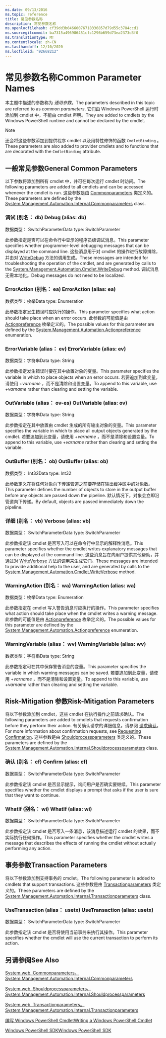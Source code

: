 ```yaml
---
ms.date: 09/13/2016
ms.topic: reference
title: 常见参数名称
description: 常见参数名称
ms.openlocfilehash: cf39dd3b04660076718336857d79d55c3784ccd1
ms.sourcegitcommit: ba7315a496986451cfc1296b659d73ea2373d3f0
ms.translationtype: MT
ms.contentlocale: zh-CN
ms.lasthandoff: 12/10/2020
ms.locfileid: "92668212"
---
```

# <a name="common-parameter-names"></a><span data-ttu-id="7efc9-103">常见参数名称</span><span class="sxs-lookup"><span data-stu-id="7efc9-103">Common Parameter Names</span></span>

<span data-ttu-id="7efc9-104">本主题中描述的参数称为 *通用参数*。</span><span class="sxs-lookup"><span data-stu-id="7efc9-104">The parameters described in this topic are referred to as *common parameters*.</span></span> <span data-ttu-id="7efc9-105">它们由 Windows PowerShell 运行时添加到 cmdlet 中，不能由 cmdlet 声明。</span><span class="sxs-lookup"><span data-stu-id="7efc9-105">They are added to cmdlets by the Windows PowerShell runtime and cannot be declared by the cmdlet.</span></span>

> [!NOTE]
> <span data-ttu-id="7efc9-106">还会将这些参数添加到提供程序 cmdlet 以及用特性修饰的函数 `CmdletBinding` 。</span><span class="sxs-lookup"><span data-stu-id="7efc9-106">These parameters are also added to provider cmdlets and to functions that are decorated with the `CmdletBinding` attribute.</span></span>

## <a name="general-common-parameters"></a><span data-ttu-id="7efc9-107">一般常见参数</span><span class="sxs-lookup"><span data-stu-id="7efc9-107">General Common Parameters</span></span>

<span data-ttu-id="7efc9-108">以下参数将添加到所有 cmdlet 中，并可在每次运行 cmdlet 时访问。</span><span class="sxs-lookup"><span data-stu-id="7efc9-108">The following parameters are added to all cmdlets and can be accessed whenever the cmdlet is run.</span></span> <span data-ttu-id="7efc9-109">这些参数是由 [Commonparameters](/dotnet/api/System.Management.Automation.Internal.CommonParameters) 类定义的。</span><span class="sxs-lookup"><span data-stu-id="7efc9-109">These parameters are defined by the [System.Management.Automation.Internal.Commonparameters](/dotnet/api/System.Management.Automation.Internal.CommonParameters) class.</span></span>

### <a name="debug-alias-db"></a><span data-ttu-id="7efc9-110">调试 (别名： db) </span><span class="sxs-lookup"><span data-stu-id="7efc9-110">Debug (alias: db)</span></span>

<span data-ttu-id="7efc9-111">数据类型： SwitchParameter</span><span class="sxs-lookup"><span data-stu-id="7efc9-111">Data type: SwitchParameter</span></span>

<span data-ttu-id="7efc9-112">此参数指定是否可以在命令行中显示的程序员级调试消息。</span><span class="sxs-lookup"><span data-stu-id="7efc9-112">This parameter specifies whether programmer-level debugging messages that can be displayed at the command line.</span></span> <span data-ttu-id="7efc9-113">这些消息用于对 cmdlet 的操作进行故障排除，并由对 [WriteDebug](/dotnet/api/System.Management.Automation.Cmdlet.WriteDebug) 方法的调用生成。</span><span class="sxs-lookup"><span data-stu-id="7efc9-113">These messages are intended for troubleshooting the operation of the cmdlet, and are generated by calls to the [System.Management.Automation.Cmdlet.WriteDebug](/dotnet/api/System.Management.Automation.Cmdlet.WriteDebug) method.</span></span> <span data-ttu-id="7efc9-114">调试消息无需本地化。</span><span class="sxs-lookup"><span data-stu-id="7efc9-114">Debug messages do not need to be localized.</span></span>

### <a name="erroraction-alias-ea"></a><span data-ttu-id="7efc9-115">ErrorAction (别名： ea) </span><span class="sxs-lookup"><span data-stu-id="7efc9-115">ErrorAction (alias: ea)</span></span>

<span data-ttu-id="7efc9-116">数据类型：枚举</span><span class="sxs-lookup"><span data-stu-id="7efc9-116">Data type: Enumeration</span></span>

<span data-ttu-id="7efc9-117">此参数指定发生错误时应执行的操作。</span><span class="sxs-lookup"><span data-stu-id="7efc9-117">This parameter specifies what action should take place when an error occurs.</span></span> <span data-ttu-id="7efc9-118">此参数的可能值是由 [Actionpreference](/dotnet/api/System.Management.Automation.ActionPreference) 枚举定义的。</span><span class="sxs-lookup"><span data-stu-id="7efc9-118">The possible values for this parameter are defined by the [System.Management.Automation.Actionpreference](/dotnet/api/System.Management.Automation.ActionPreference) enumeration.</span></span>

### <a name="errorvariable-alias-ev"></a><span data-ttu-id="7efc9-119">ErrorVariable (alias： ev) </span><span class="sxs-lookup"><span data-stu-id="7efc9-119">ErrorVariable (alias: ev)</span></span>

<span data-ttu-id="7efc9-120">数据类型：字符串</span><span class="sxs-lookup"><span data-stu-id="7efc9-120">Data type: String</span></span>

<span data-ttu-id="7efc9-121">此参数指定发生错误时要在其中放置对象的变量。</span><span class="sxs-lookup"><span data-stu-id="7efc9-121">This parameter specifies the variable in which to place objects when an error occurs.</span></span> <span data-ttu-id="7efc9-122">若要追加到此变量，请使用 +*varname* ，而不是清除和设置变量。</span><span class="sxs-lookup"><span data-stu-id="7efc9-122">To append to this variable, use +*varname* rather than clearing and setting the variable.</span></span>

### <a name="outvariable-alias-ov"></a><span data-ttu-id="7efc9-123">OutVariable (alias： ov-es) </span><span class="sxs-lookup"><span data-stu-id="7efc9-123">OutVariable (alias: ov)</span></span>

<span data-ttu-id="7efc9-124">数据类型：字符串</span><span class="sxs-lookup"><span data-stu-id="7efc9-124">Data type: String</span></span>

<span data-ttu-id="7efc9-125">此参数指定在其中放置由 cmdlet 生成的所有输出对象的变量。</span><span class="sxs-lookup"><span data-stu-id="7efc9-125">This parameter specifies the variable in which to place all output objects generated by the cmdlet.</span></span> <span data-ttu-id="7efc9-126">若要追加到此变量，请使用 +*varname* ，而不是清除和设置变量。</span><span class="sxs-lookup"><span data-stu-id="7efc9-126">To append to this variable, use +*varname* rather than clearing and setting the variable.</span></span>

### <a name="outbuffer-alias-ob"></a><span data-ttu-id="7efc9-127">OutBuffer (别名： ob) </span><span class="sxs-lookup"><span data-stu-id="7efc9-127">OutBuffer (alias: ob)</span></span>

<span data-ttu-id="7efc9-128">数据类型： Int32</span><span class="sxs-lookup"><span data-stu-id="7efc9-128">Data type: Int32</span></span>

<span data-ttu-id="7efc9-129">此参数定义在将任何对象向下传递管道之前要存储在输出缓冲区中的对象数。</span><span class="sxs-lookup"><span data-stu-id="7efc9-129">This parameter defines the number of objects to store in the output buffer before any objects are passed down the pipeline.</span></span> <span data-ttu-id="7efc9-130">默认情况下，对象会立即沿管道向下传递。</span><span class="sxs-lookup"><span data-stu-id="7efc9-130">By default, objects are passed immediately down the pipeline.</span></span>

### <a name="verbose-alias-vb"></a><span data-ttu-id="7efc9-131">详细 (别名： vb) </span><span class="sxs-lookup"><span data-stu-id="7efc9-131">Verbose (alias: vb)</span></span>

<span data-ttu-id="7efc9-132">数据类型： SwitchParameter</span><span class="sxs-lookup"><span data-stu-id="7efc9-132">Data type: SwitchParameter</span></span>

<span data-ttu-id="7efc9-133">此参数指定该 cmdlet 是否写入可以在命令行中显示的解释性消息。</span><span class="sxs-lookup"><span data-stu-id="7efc9-133">This parameter specifies whether the cmdlet writes explanatory messages that can be displayed at the command line.</span></span> <span data-ttu-id="7efc9-134">这些消息旨在向用户提供其他帮助，并通过对 [WriteVerbose](/dotnet/api/System.Management.Automation.Cmdlet.WriteVerbose) 方法的调用来生成它们。</span><span class="sxs-lookup"><span data-stu-id="7efc9-134">These messages are intended to provide additional help to the user, and are generated by calls to the [System.Management.Automation.Cmdlet.WriteVerbose](/dotnet/api/System.Management.Automation.Cmdlet.WriteVerbose) method.</span></span>

### <a name="warningaction-alias-wa"></a><span data-ttu-id="7efc9-135">WarningAction (别名： wa) </span><span class="sxs-lookup"><span data-stu-id="7efc9-135">WarningAction (alias: wa)</span></span>

<span data-ttu-id="7efc9-136">数据类型：枚举</span><span class="sxs-lookup"><span data-stu-id="7efc9-136">Data type: Enumeration</span></span>

<span data-ttu-id="7efc9-137">此参数指定在 cmdlet 写入警告消息时应执行的操作。</span><span class="sxs-lookup"><span data-stu-id="7efc9-137">This parameter specifies what action should take place when the cmdlet writes a warning message.</span></span> <span data-ttu-id="7efc9-138">此参数的可能值是由 [Actionpreference](/dotnet/api/System.Management.Automation.ActionPreference) 枚举定义的。</span><span class="sxs-lookup"><span data-stu-id="7efc9-138">The possible values for this parameter are defined by the [System.Management.Automation.Actionpreference](/dotnet/api/System.Management.Automation.ActionPreference) enumeration.</span></span>

### <a name="warningvariable-alias-wv"></a><span data-ttu-id="7efc9-139">WarningVariable (alias： wv) </span><span class="sxs-lookup"><span data-stu-id="7efc9-139">WarningVariable (alias: wv)</span></span>

<span data-ttu-id="7efc9-140">数据类型：字符串</span><span class="sxs-lookup"><span data-stu-id="7efc9-140">Data type: String</span></span>

<span data-ttu-id="7efc9-141">此参数指定可在其中保存警告消息的变量。</span><span class="sxs-lookup"><span data-stu-id="7efc9-141">This parameter specifies the variable in which warning messages can be saved.</span></span> <span data-ttu-id="7efc9-142">若要追加到此变量，请使用 +*varname* ，而不是清除和设置变量。</span><span class="sxs-lookup"><span data-stu-id="7efc9-142">To append to this variable, use +*varname* rather than clearing and setting the variable.</span></span>

## <a name="risk-mitigation-parameters"></a><span data-ttu-id="7efc9-143">Risk-Mitigation 参数</span><span class="sxs-lookup"><span data-stu-id="7efc9-143">Risk-Mitigation Parameters</span></span>

<span data-ttu-id="7efc9-144">将以下参数添加到 cmdlet，这些 cmdlet 在执行操作之前请求确认。</span><span class="sxs-lookup"><span data-stu-id="7efc9-144">The following parameters are added to cmdlets that requests confirmation before they perform their action.</span></span> <span data-ttu-id="7efc9-145">有关确认请求的详细信息，请参阅 [请求确认](./requesting-confirmation-from-cmdlets.md)。</span><span class="sxs-lookup"><span data-stu-id="7efc9-145">For more information about confirmation requests, see [Requesting Confirmation](./requesting-confirmation-from-cmdlets.md).</span></span> <span data-ttu-id="7efc9-146">这些参数是由 [Shouldprocessparameters](/dotnet/api/System.Management.Automation.Internal.ShouldProcessParameters) 类定义的。</span><span class="sxs-lookup"><span data-stu-id="7efc9-146">These parameters are defined by the [System.Management.Automation.Internal.Shouldprocessparameters](/dotnet/api/System.Management.Automation.Internal.ShouldProcessParameters) class.</span></span>

### <a name="confirm-alias-cf"></a><span data-ttu-id="7efc9-147">确认 (别名： cf) </span><span class="sxs-lookup"><span data-stu-id="7efc9-147">Confirm (alias: cf)</span></span>

<span data-ttu-id="7efc9-148">数据类型： SwitchParameter</span><span class="sxs-lookup"><span data-stu-id="7efc9-148">Data type: SwitchParameter</span></span>

<span data-ttu-id="7efc9-149">此参数指定该 cmdlet 是否显示提示，询问用户是否确实要继续。</span><span class="sxs-lookup"><span data-stu-id="7efc9-149">This parameter specifies whether the cmdlet displays a prompt that asks if the user is sure that they want to continue.</span></span>

### <a name="whatif-alias-wi"></a><span data-ttu-id="7efc9-150">WhatIf (别名： wi) </span><span class="sxs-lookup"><span data-stu-id="7efc9-150">WhatIf (alias: wi)</span></span>

<span data-ttu-id="7efc9-151">数据类型： SwitchParameter</span><span class="sxs-lookup"><span data-stu-id="7efc9-151">Data type: SwitchParameter</span></span>

<span data-ttu-id="7efc9-152">此参数指定该 cmdlet 是否写入一条消息，该消息描述运行 cmdlet 的效果，而不实际执行任何操作。</span><span class="sxs-lookup"><span data-stu-id="7efc9-152">This parameter specifies whether the cmdlet writes a message that describes the effects of running the cmdlet without actually performing any action.</span></span>

## <a name="transaction-parameters"></a><span data-ttu-id="7efc9-153">事务参数</span><span class="sxs-lookup"><span data-stu-id="7efc9-153">Transaction Parameters</span></span>

<span data-ttu-id="7efc9-154">将以下参数添加到支持事务的 cmdlet。</span><span class="sxs-lookup"><span data-stu-id="7efc9-154">The following parameter is added to cmdlets that support transactions.</span></span> <span data-ttu-id="7efc9-155">这些参数是由 [Transactionparameters](/dotnet/api/System.Management.Automation.Internal.TransactionParameters) 类定义的。</span><span class="sxs-lookup"><span data-stu-id="7efc9-155">These parameters are defined by the [System.Management.Automation.Internal.Transactionparameters](/dotnet/api/System.Management.Automation.Internal.TransactionParameters) class.</span></span>

### <a name="usetransaction-alias-usetx"></a><span data-ttu-id="7efc9-156">UseTransaction (alias： usetx) </span><span class="sxs-lookup"><span data-stu-id="7efc9-156">UseTransaction (alias: usetx)</span></span>

<span data-ttu-id="7efc9-157">数据类型： SwitchParameter</span><span class="sxs-lookup"><span data-stu-id="7efc9-157">Data type: SwitchParameter</span></span>

<span data-ttu-id="7efc9-158">此参数指定该 cmdlet 是否将使用当前事务来执行其操作。</span><span class="sxs-lookup"><span data-stu-id="7efc9-158">This parameter specifies whether the cmdlet will use the current transaction to perform its action.</span></span>

## <a name="see-also"></a><span data-ttu-id="7efc9-159">另请参阅</span><span class="sxs-lookup"><span data-stu-id="7efc9-159">See Also</span></span>

[<span data-ttu-id="7efc9-160">System.web. Commonparameters。</span><span class="sxs-lookup"><span data-stu-id="7efc9-160">System.Management.Automation.Internal.Commonparameters</span></span>](/dotnet/api/System.Management.Automation.Internal.CommonParameters)

[<span data-ttu-id="7efc9-161">System.web. Shouldprocessparameters。</span><span class="sxs-lookup"><span data-stu-id="7efc9-161">System.Management.Automation.Internal.Shouldprocessparameters</span></span>](/dotnet/api/System.Management.Automation.Internal.ShouldProcessParameters)

[<span data-ttu-id="7efc9-162">System.web. Transactionparameters。</span><span class="sxs-lookup"><span data-stu-id="7efc9-162">System.Management.Automation.Internal.Transactionparameters</span></span>](/dotnet/api/System.Management.Automation.Internal.TransactionParameters)

[<span data-ttu-id="7efc9-163">编写 Windows PowerShell Cmdlet</span><span class="sxs-lookup"><span data-stu-id="7efc9-163">Writing a Windows PowerShell Cmdlet</span></span>](./writing-a-windows-powershell-cmdlet.md)

[<span data-ttu-id="7efc9-164">Windows PowerShell SDK</span><span class="sxs-lookup"><span data-stu-id="7efc9-164">Windows PowerShell SDK</span></span>](../windows-powershell-reference.md)
